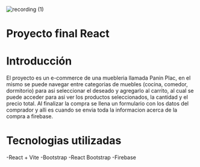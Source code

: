 ![recording (1)](https://github.com/Fabrizioandres1998/Proyecto-Final---DIsidoro-REACT/assets/95835216/eb231261-0d15-4e58-a115-2b282b7bae16)

# Proyecto final React 

# Introducción

El proyecto es un e-commerce de una muebleria llamada Panin Plac, en el mismo se puede navegar entre categorias de muebles (cocina, comedor, dormitorio) para asi seleccionar el deseado y agregarlo al carrito, al cual se puede acceder para asi ver los productos seleccionados, la cantidad y el precio total. Al finalizar la compra se llena un formulario con los datos del comprador y alli es cuando se envia toda la informacion acerca de la compra a firebase.

# Tecnologias utilizadas 

-React + Vite
-Bootstrap
-React Bootstrap
-Firebase











